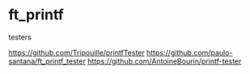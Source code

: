 # ft_printf

testers

https://github.com/Tripouille/printfTester
https://github.com/paulo-santana/ft_printf_tester
https://github.com/AntoineBourin/printf-tester
